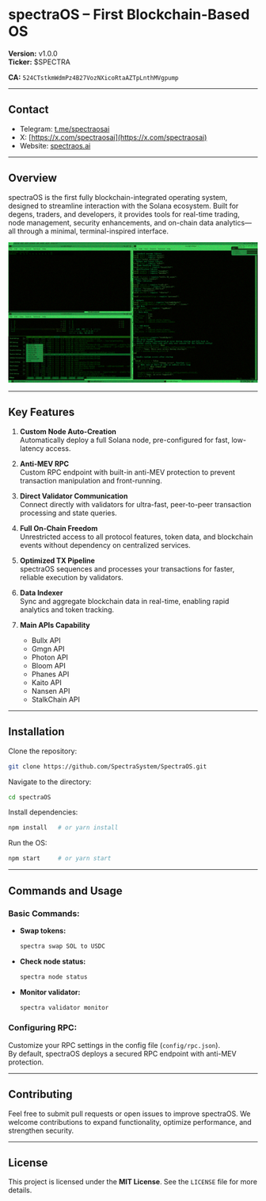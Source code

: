 ﻿# spectraOS – First Blockchain-Based OS  

**Version:** v1.0.0  
**Ticker:**  $SPECTRA

**CA:** `524CTstkmWdmPz4B27VozNXicoRtaAZTpLnthMVgpump`

---

## Contact  

- Telegram: [t.me/spectraosai](https://t.me/spectraosai)  
- X: [https://x.com/spectraosai](https://x.com/spectraosai)  
- Website: [spectraos.ai](https://spectraos.ai)  

---

## Overview  

spectraOS is the first fully blockchain-integrated operating system, designed to streamline interaction with the Solana ecosystem. Built for degens, traders, and developers, it provides tools for real-time trading, node management, security enhancements, and on-chain data analytics—all through a minimal, terminal-inspired interface.

![spectraOS Overview](assets/overview.png)

---

## Key Features  

1. **Custom Node Auto-Creation**  
   Automatically deploy a full Solana node, pre-configured for fast, low-latency access.

2. **Anti-MEV RPC**  
   Custom RPC endpoint with built-in anti-MEV protection to prevent transaction manipulation and front-running.

3. **Direct Validator Communication**  
   Connect directly with validators for ultra-fast, peer-to-peer transaction processing and state queries.

4. **Full On-Chain Freedom**  
   Unrestricted access to all protocol features, token data, and blockchain events without dependency on centralized services.

5. **Optimized TX Pipeline**  
   spectraOS sequences and processes your transactions for faster, reliable execution by validators.

6. **Data Indexer**  
   Sync and aggregate blockchain data in real-time, enabling rapid analytics and token tracking.

7. **Main APIs Capability**  
   - Bullx API
   - Gmgn API
   - Photon API
   - Bloom API
   - Phanes API
   - Kaito API
   - Nansen API
   - StalkChain API

---

## Installation  

Clone the repository:  
```bash
git clone https://github.com/SpectraSystem/SpectraOS.git
```

Navigate to the directory:  
```bash
cd spectraOS
```

Install dependencies:  
```bash
npm install   # or yarn install
```

Run the OS:  
```bash
npm start     # or yarn start
```

---

## Commands and Usage  

### **Basic Commands:**  

- **Swap tokens:**  
  ```bash
  spectra swap SOL to USDC
  ```  

- **Check node status:**  
  ```bash
  spectra node status
  ```  

- **Monitor validator:**  
  ```bash
  spectra validator monitor
  ```

### **Configuring RPC:**  

Customize your RPC settings in the config file (`config/rpc.json`).  
By default, spectraOS deploys a secured RPC endpoint with anti-MEV protection.

---

## Contributing  

Feel free to submit pull requests or open issues to improve spectraOS. We welcome contributions to expand functionality, optimize performance, and strengthen security.

---

## License  

This project is licensed under the **MIT License**. See the `LICENSE` file for more details.
